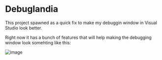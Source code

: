 # Debuglandia
This project spawned as a quick fix to make my debuggin window in Visual Studio look better.

Right now it has a bunch of features that will help making the debugging window look somehting like this:

![image](https://github.com/Abarbesgaard/Debuglandia/assets/11796684/c3922288-f7f0-4a76-8fdb-c1d81e24e7d6)


